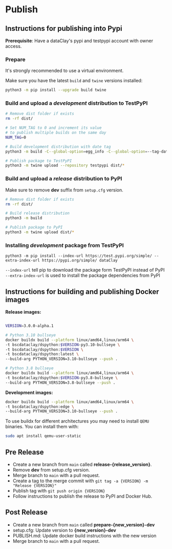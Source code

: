 # Publish

## Instructions for publishing into Pypi

**Prerequisite**: Have a dataClay's pypi and testpypi account with owner access.

### Prepare

It's strongly recommended to use a virtual environment.

Make sure you have the latest `build` and `twine` versions installed:

```bash
python3 -m pip install --upgrade build twine
```

### Build and upload a *development* distribution to TestPyPI

```bash
# Remove dist folder if exists
rm -rf dist/

# Set NUM_TAG to 0 and increment its value 
# to publish multiple builds on the same day
NUM_TAG=0

# Build development distribution with date tag
python3 -m build -C--global-option=egg_info -C--global-option=--tag-date -C--global-option=--tag-build=$NUM_TAG

# Publish package to TestPyPI
python3 -m twine upload --repository testpypi dist/*
```

### Build and upload a *release* distribution to PyPI

Make sure to remove **dev** suffix from `setup.cfg` version.

```bash
# Remove dist folder if exists
rm -rf dist/

# Build release distribution
python3 -m build

# Publish package to PyPI
python3 -m twine upload dist/*
```

### Installing *development* package from TestPyPI

```
python3 -m pip install --index-url https://test.pypi.org/simple/ --extra-index-url https://pypi.org/simple/ dataClay
```

`--index-url` tell pip to download the package form TestPyPI instead of PyPI
`--extra-index-url` is used to install the package dependencies from PyPI


## Instructions for building and publishing Docker images

**Release images:**

``` bash

VERSION=3.0.0-alpha.1

# Python 3.10 bullseye
docker buildx build --platform linux/amd64,linux/arm64 \
-t bscdataclay/dspython:$VERSION-py3.10-bullseye \
-t bscdataclay/dspython:$VERSION \
-t bscdataclay/dspython:latest \
--build-arg PYTHON_VERSION=3.10-bullseye --push .

# Python 3.8 bullseye
docker buildx build --platform linux/amd64,linux/arm64 \
-t bscdataclay/dspython:$VERSION-py3.8-bullseye \
--build-arg PYTHON_VERSION=3.8-bullseye --push .
```

<!-- NOT SUPPORTED```bash
# Python 3.10 alpine
docker buildx build --platform linux/amd64,linux/arm64 \
-t bscdataclay/dspython:$VERSION-py3.10-alpine \
--build-arg PYTHON_VERSION=3.10-alpine --push .

# Python 3.10 slim
docker buildx build --platform linux/amd64,linux/arm64 \
-t bscdataclay/dspython:$VERSION-py3.10-slim \
--build-arg PYTHON_VERSION=3.10-slim --push .

# Python 3.8 alpine
docker buildx build --platform linux/amd64,linux/arm64 \
-t bscdataclay/dspython:$VERSION-py3.8-alpine \
--build-arg PYTHON_VERSION=3.8-alpine --push .

# Python 3.8 slim
docker buildx build --platform linux/amd64,linux/arm64 \
-t bscdataclay/dspython:$VERSION-py3.8-slim \
--build-arg PYTHON_VERSION=3.8-slim --push .
``` -->

**Development images:**

```bash
docker buildx build --platform linux/amd64,linux/arm64 \
-t bscdataclay/dspython:edge \
--build-arg PYTHON_VERSION=3.10-bullseye --push .
```

To use buildx for different architectures you may need to install `QEMU` binaries. You can install them with:

```bash
sudo apt install qemu-user-static
```

## Pre Release

- Create a new branch from `main` called **release-{release_version}**.
- Remove **dev** from setup.cfg version.
- Merge branch to `main` with a pull request.
- Create a tag to the merge commit with `git tag -a {VERSION} -m "Release {VERSION}"`
- Publish tag with `git push origin {VERSION}`
- Follow instructions to publish the release to PyPI and Docker Hub.

## Post Release

- Create a new branch from `main` called **prepare-{new_version}-dev**
- setup.cfg: Update version to **{new_version}-dev**
- PUBLISH.md: Update docker build instructions with the new version
- Merge branch to `main` with a pull request.
